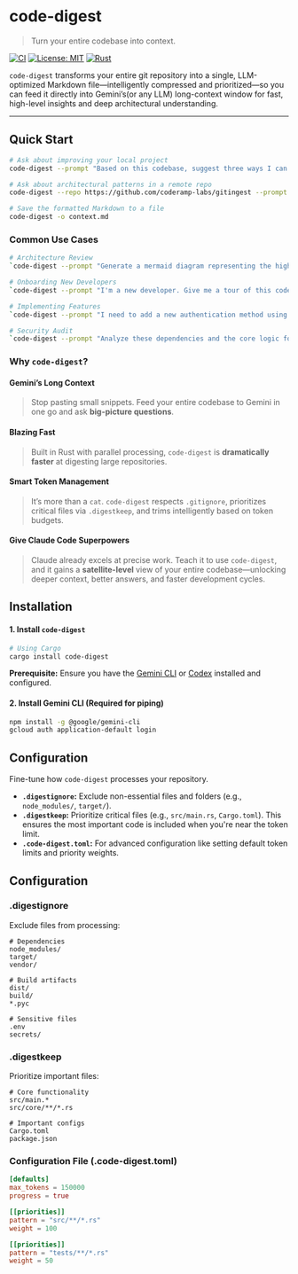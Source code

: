 # code-digest 
> Turn your entire codebase into context. 

[![CI](https://github.com/matiasvillaverde/code-digest/actions/workflows/ci.yml/badge.svg)](https://github.com/matiasvillaverde/code-digest/actions/workflows/ci.yml)
[![License: MIT](https://img.shields.io/badge/License-MIT-blue.svg)](https://opensource.org/licenses/MIT)
[![Rust](https://img.shields.io/badge/rust-%23000000.svg?style=flat&logo=rust&logoColor=white)](https://www.rust-lang.org/)

`code-digest` transforms your entire git repository into a single, LLM-optimized Markdown file—intelligently compressed and prioritized—so you can feed it directly into Gemini’s(or any LLM) long-context window for fast, high-level insights and deep architectural understanding.

-----

## Quick Start

```bash
# Ask about improving your local project
code-digest --prompt "Based on this codebase, suggest three ways I can improve performance."

# Ask about architectural patterns in a remote repo
code-digest --repo https://github.com/coderamp-labs/gitingest --prompt "What are the main architectural patterns here? Compare them to common Python best practices."

# Save the formatted Markdown to a file
code-digest -o context.md
```

### Common Use Cases

```bash
# Architecture Review
`code-digest --prompt "Generate a mermaid diagram representing the high-level architecture."`

# Onboarding New Developers
`code-digest --prompt "I'm a new developer. Give me a tour of this codebase, explaining the purpose of the top 5 most important files."`

# Implementing Features
`code-digest --prompt "I need to add a new authentication method using Passkeys. Which files will I need to modify? Provide a step-by-step plan."`

# Security Audit
`code-digest --prompt "Analyze these dependencies and the core logic for potential security vulnerabilities."`
```

### Why `code-digest`?

 #### Gemini’s Long Context
> Stop pasting small snippets. Feed your entire codebase to Gemini in one go and ask **big-picture questions**.

#### Blazing Fast
> Built in Rust with parallel processing, `code-digest` is **dramatically faster** at digesting large repositories.

#### Smart Token Management
> It’s more than a `cat`. `code-digest` respects `.gitignore`, prioritizes critical files via `.digestkeep`, and trims intelligently based on token budgets.

#### Give Claude Code Superpowers
> Claude already excels at precise work. Teach it to use `code-digest`, and it gains a **satellite-level** view of your entire codebase—unlocking deeper context, better answers, and faster development cycles.


## Installation

#### 1\. Install `code-digest`

```bash
# Using Cargo
cargo install code-digest
```

**Prerequisite:** Ensure you have the [Gemini CLI](https://github.com/google/gemini-cli) or [Codex](https://github.com/openai/codex) installed and configured.

#### 2\. Install Gemini CLI (Required for piping)

```bash
npm install -g @google/gemini-cli
gcloud auth application-default login
```

## Configuration

Fine-tune how `code-digest` processes your repository.

  * **`.digestignore`:** Exclude non-essential files and folders (e.g., `node_modules/`, `target/`).
  * **`.digestkeep`:** Prioritize critical files (e.g., `src/main.rs`, `Cargo.toml`). This ensures the most important code is included when you're near the token limit.
  * **`.code-digest.toml`:** For advanced configuration like setting default token limits and priority weights.
## Configuration

### .digestignore

Exclude files from processing:

```gitignore
# Dependencies
node_modules/
target/
vendor/

# Build artifacts
dist/
build/
*.pyc

# Sensitive files
.env
secrets/
```

### .digestkeep

Prioritize important files:

```gitignore
# Core functionality
src/main.*
src/core/**/*.rs

# Important configs
Cargo.toml
package.json
```

### Configuration File (.code-digest.toml)

```toml
[defaults]
max_tokens = 150000
progress = true

[[priorities]]
pattern = "src/**/*.rs"
weight = 100

[[priorities]]
pattern = "tests/**/*.rs"
weight = 50
```
